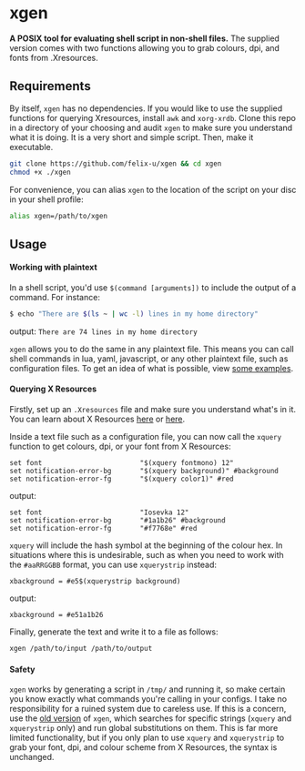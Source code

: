 # xgen
**A POSIX tool for evaluating shell script in non-shell files.**
The supplied version comes with two functions allowing you to grab colours, dpi, and fonts from .Xresources.

## Requirements
By itself, `xgen` has no dependencies. If you would like to use the supplied functions for querying Xresources, install `awk` and `xorg-xrdb`.
Clone this repo in a directory of your choosing and audit `xgen` to make sure you understand what it is doing. It is a very short and simple script.
Then, make it executable.
```sh
git clone https://github.com/felix-u/xgen && cd xgen
chmod +x ./xgen
```
For convenience, you can alias `xgen` to the location of the script on your disc in your shell profile:
```sh
alias xgen=/path/to/xgen
```

## Usage

#### Working with plaintext

In a shell script, you'd use `$(command [arguments])` to include the output of a command. For instance:
```sh
$ echo "There are $(ls ~ | wc -l) lines in my home directory"
```
output: `There are 74 lines in my home directory`

`xgen` allows you to do the same in any plaintext file. This means you can call shell commands in lua, yaml, javascript, or any other plaintext file, such as configuration files. To get an idea of what is possible, view [some examples](./examples.md).

#### Querying X Resources
Firstly, set up an `.Xresources` file and make sure you understand what's in it. You can learn about X Resources [here](https://wiki.debian.org/Xresources) or [here](https://wiki.archlinux.org/title/x_resources).

Inside a text file such as a configuration file, you can now call the `xquery` function to get colours, dpi, or your font from X Resources:
```
set font                        "$(xquery fontmono) 12"
set notification-error-bg       "$(xquery background)" #background
set notification-error-fg       "$(xquery color1)" #red
```
output:
```
set font                        "Iosevka 12"
set notification-error-bg       "#1a1b26" #background
set notification-error-fg       "#f7768e" #red
```

`xquery` will include the hash symbol at the beginning of the colour hex. In situations where this is undesirable, such as when you need to work with the `#aaRRGGBB` format, you can use `xquerystrip` instead:
```
xbackground = #e5$(xquerystrip background)
```
output:
```
xbackground = #e51a1b26
```

Finally, generate the text and write it to a file as follows:
```sh
xgen /path/to/input /path/to/output
```

#### Safety
`xgen` works by generating a script in `/tmp/` and running it, so make certain you know exactly what commands you're calling in your configs. I take no responsibility for a ruined system due to careless use.
If this is a concern, use the [old version](./old) of `xgen`, which searches for specific strings (`xquery` and `xquerystrip` only) and run global substitutions on them. This is far more limited functionality, but if you only plan to use `xquery` and `xquerystrip` to grab your font, dpi, and colour scheme from X Resources, the syntax is unchanged.
